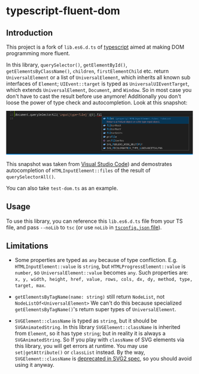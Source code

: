 # typescript-fluent-dom

## Introduction
This project is a fork of `lib.es6.d.ts` of [typescript](https://github.com/Microsoft/TypeScript) aimed at making
DOM programming more fluent.

In this library, `querySelector()`, `getElementById()`, `getElementsByClassName()`, `children`, `firstElementChild`
etc. return `UniversalElement` or a list of `UniversalElement`, which inherits all known sub interfaces of `Element`;
`UIEvent::target` is typed as `UniversalUIEventTarget`, which extends `UniversalElement`, `Document`, and `Window`.
So in most case you don't have to cast the result before use anymore!
Additionally you don't loose the power of type check and autocompletion. Look at this snapshot:

<img src="ts-fluent-snapshot.png" />

This snapshot was taken from [Visual Studio Code](https://code.visualstudio.com/)) and demostrates autocompletion of
`HTMLInputElement::files` of the result of `querySelectorAll()`.

You can also take `test-dom.ts` as an example.

## Usage
To use this library, you can reference this `lib.es6.d.ts` file from your TS file, and pass `--noLib` to `tsc`
(or use `noLib` in [`tsconfig.json` file](https://github.com/Microsoft/TypeScript/wiki/tsconfig.json)).

## Limitations

* Some properties are typed as `any` because of type confliction.
  E.g. `HTMLInputElement::value` is `string`, but `HTMLProgressElement::value` is `number`, so
  `UniversalElement::value` becomes `any`.
  Such properties are: `x, y, width, height, href, value, rows, cols, dx, dy, method, type, target, max`.

* `getElementsByTagName(name: string)` still return `NodeList`, not `NodeListOf<UniversalElement>`
  We can't do this because specialized `getElementsByTagName()`'s return super types of `UniversalElement`.

* `SVGElement::className` is typed as `string`, but it should be `SVGAnimatedString`.
  In this library `SVGElement::className` is inherited from `Element`, so it has type `string`;
  but in reality it is always a `SVGAnimatedString`. So If you play with `className` of SVG elements via this library,
  you will get errors at runtime. You may use `set|getAttribute()` or `classList` instead. By the way,
  `SVGElement::className` is
  [deprecated in SVG2 spec](https://svgwg.org/svg2-draft/types.html#__svg__SVGElement__className),
  so you should avoid using it anyway.
